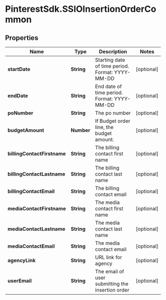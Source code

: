 # PinterestSdk.SSIOInsertionOrderCommon

## Properties

Name | Type | Description | Notes
------------ | ------------- | ------------- | -------------
**startDate** | **String** | Starting date of time period. Format: YYYY-MM-DD | [optional] 
**endDate** | **String** | End date of time period. Format: YYYY-MM-DD | [optional] 
**poNumber** | **String** | The po number | [optional] 
**budgetAmount** | **Number** | If Budget order line, the budget amount. | [optional] 
**billingContactFirstname** | **String** | The billing contact first name | [optional] 
**billingContactLastname** | **String** | The billing contact last name | [optional] 
**billingContactEmail** | **String** | The billing contact email | [optional] 
**mediaContactFirstname** | **String** | The media contact first name | [optional] 
**mediaContactLastname** | **String** | The media contact last name | [optional] 
**mediaContactEmail** | **String** | The media contact email | [optional] 
**agencyLink** | **String** | URL link for agency | [optional] 
**userEmail** | **String** | The email of user submitting the insertion order | [optional] 



